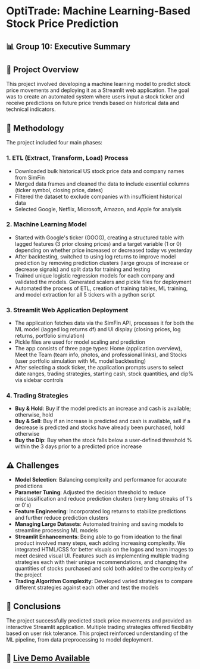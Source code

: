 # OptiTrade: Machine Learning-Based Stock Price Prediction

## 📊 Group 10: Executive Summary

## 🚀 Project Overview

This project involved developing a machine learning model to predict stock price movements and deploying it as a Streamlit web application. The goal was to create an automated system where users input a stock ticker and receive predictions on future price trends based on historical data and technical indicators.

## 🔬 Methodology

The project included four main phases:

### 1. ETL (Extract, Transform, Load) Process

* Downloaded bulk historical US stock price data and company names from SimFin
* Merged data frames and cleaned the data to include essential columns (ticker symbol, closing price, dates)
* Filtered the dataset to exclude companies with insufficient historical data
* Selected Google, Netflix, Microsoft, Amazon, and Apple for analysis

### 2. Machine Learning Model

* Started with Google's ticker (GOOG), creating a structured table with lagged features (3 prior closing prices) and a target variable (1 or 0) depending on whether price increased or decreased today vs yesterday
* After backtesting, switched to using log returns to improve model prediction by removing prediction clusters (large groups of increase or decrease signals) and split data for training and testing
* Trained unique logistic regression models for each company and validated the models. Generated scalers and pickle files for deployment
* Automated the process of ETL, creation of training tables, ML training, and model extraction for all 5 tickers with a python script

### 3. Streamlit Web Application Deployment

* The application fetches data via the SimFin API, processes it for both the ML model (lagged log returns df) and UI display (closing prices, log returns, portfolio simulation)
* Pickle files are used for model scaling and prediction
* The app consists of three page types: Home (application overview), Meet the Team (team info, photos, and professional links), and Stocks (user portfolio simulation with ML model backtesting)
* After selecting a stock ticker, the application prompts users to select date ranges, trading strategies, starting cash, stock quantities, and dip% via sidebar controls

### 4. Trading Strategies

* **Buy & Hold**: Buy if the model predicts an increase and cash is available; otherwise, hold
* **Buy & Sell**: Buy if an increase is predicted and cash is available, sell if a decrease is predicted and stocks have already been purchased, hold otherwise
* **Buy the Dip**: Buy when the stock falls below a user-defined threshold % within the 3 days prior to a predicted price increase

## ⚠️ Challenges

* **Model Selection**: Balancing complexity and performance for accurate predictions
* **Parameter Tuning**: Adjusted the decision threshold to reduce misclassification and reduce prediction clusters (very long streaks of 1's or 0's)
* **Feature Engineering**: Incorporated log returns to stabilize predictions and further reduce prediction clusters
* **Managing Large Datasets**: Automated training and saving models to streamline processing ML models
* **Streamlit Enhancements**: Being able to go from ideation to the final product involved many steps, each adding increasing complexity. We integrated HTML/CSS for better visuals on the logos and team images to meet desired visual UI. Features such as implementing multiple trading strategies each with their unique recommendations, and changing the quantities of stocks purchased and sold both added to the complexity of the project
* **Trading Algorithm Complexity**: Developed varied strategies to compare different strategies against each other and test the models

## 📝 Conclusions

The project successfully predicted stock price movements and provided an interactive Streamlit application. Multiple trading strategies offered flexibility based on user risk tolerance. This project reinforced understanding of the ML pipeline, from data preprocessing to model deployment.

## 🔗 [Live Demo Available](https://optitrade-iepython2.streamlit.app/)
